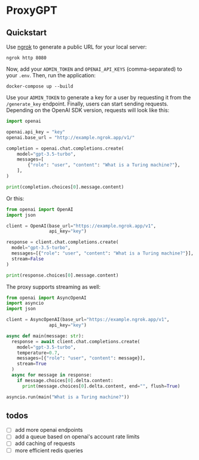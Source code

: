 # ProxyGPT

## Quickstart

Use [ngrok](https://ngrok.com/) to generate a public URL for your local server:

```
ngrok http 8080
```

Now, add your `ADMIN_TOKEN` and `OPENAI_API_KEYS` (comma-separated) to your `.env`. Then, run the application:

```
docker-compose up --build
```

Use your `ADMIN_TOKEN` to generate a key for a user by requesting it from the `/generate_key` endpoint. Finally, users can start sending requests. Depending on the OpenAI SDK version, requests will look like this:

```python
import openai

openai.api_key = "key"
openai.base_url = "http://example.ngrok.app/v1/"

completion = openai.chat.completions.create(
    model="gpt-3.5-turbo",
    messages=[
        {"role": "user", "content": "What is a Turing machine?"},
    ],
)

print(completion.choices[0].message.content)
```

Or this:

```python
from openai import OpenAI
import json

client = OpenAI(base_url="https://example.ngrok.app/v1",
                api_key="key")

response = client.chat.completions.create(
  model="gpt-3.5-turbo",
  messages=[{"role": "user", "content": "What is a Turing machine?"}],
  stream=False
)

print(response.choices[0].message.content)
```

The proxy supports streaming as well:

```python
from openai import AsyncOpenAI
import asyncio
import json

client = AsyncOpenAI(base_url="https://example.ngrok.app/v1",
                api_key="key")

async def main(message: str):
  response = await client.chat.completions.create(
    model="gpt-3.5-turbo",
    temperature=0.7,
    messages=[{"role": "user", "content": message}],
    stream=True
  )
  async for message in response:
    if message.choices[0].delta.content:
      print(message.choices[0].delta.content, end="", flush=True)

asyncio.run(main("What is a Turing machine?"))
```

## todos
- [ ] add more openai endpoints
- [ ] add a queue based on openai's account rate limits
- [ ] add caching of requests
- [ ] more efficient redis queries
